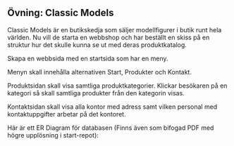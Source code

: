 ## Övning: Classic Models

Classic Models är en butikskedja som säljer modellfigurer i butik runt hela världen. 
Nu vill de starta en webbshop och har beställt en skiss på en struktur hur det skulle kunna se ut med deras produktkatalog.

Skapa en webbsida med en startsida som har en meny.

Menyn skall innehålla alternativen Start, Produkter och Kontakt.

Produktsidan skall visa samtliga produktkategorier. Klickar besökaren på en kategori så skall samtliga produkter från den kategorin visas.

Kontaktsidan skall visa alla kontor med adress samt vilken personal med kontaktuppgifter arbetar på det kontoret.

 

Här är ett ER Diagram för databasen (Finns även som bifogad PDF med högre upplösning i start-repot):